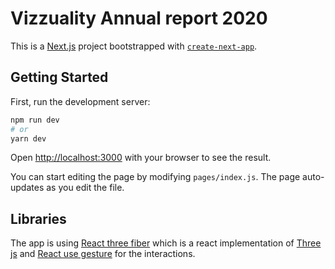 # Vizzuality Annual report 2020

This is a [Next.js](https://nextjs.org/) project bootstrapped with [`create-next-app`](https://github.com/vercel/next.js/tree/canary/packages/create-next-app).

## Getting Started

First, run the development server:

```bash
npm run dev
# or
yarn dev
```

Open [http://localhost:3000](http://localhost:3000) with your browser to see the result.

You can start editing the page by modifying `pages/index.js`. The page auto-updates as you edit the file.

## Libraries

The app is using [React three fiber](https://github.com/pmndrs/react-three-fiber) which is a react implementation of [Three js](https://threejs.org/) and
[React use gesture](https://github.com/pmndrs/react-use-gesture) for the interactions.